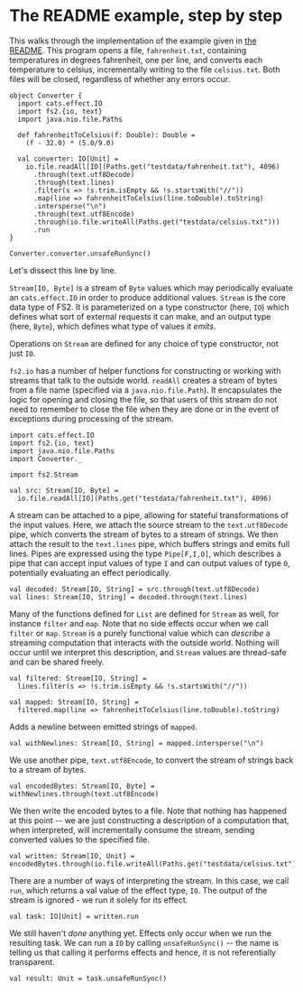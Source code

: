 # The README example, step by step

This walks through the implementation of the example given in [the README](../README.md). This program opens a file, `fahrenheit.txt`, containing temperatures in degrees fahrenheit, one per line, and converts each temperature to celsius, incrementally writing to the file `celsius.txt`. Both files will be closed, regardless of whether any errors occur.

```tut:book
object Converter {
  import cats.effect.IO
  import fs2.{io, text}
  import java.nio.file.Paths

  def fahrenheitToCelsius(f: Double): Double =
    (f - 32.0) * (5.0/9.0)

  val converter: IO[Unit] =
    io.file.readAll[IO](Paths.get("testdata/fahrenheit.txt"), 4096)
      .through(text.utf8Decode)
      .through(text.lines)
      .filter(s => !s.trim.isEmpty && !s.startsWith("//"))
      .map(line => fahrenheitToCelsius(line.toDouble).toString)
      .intersperse("\n")
      .through(text.utf8Encode)
      .through(io.file.writeAll(Paths.get("testdata/celsius.txt")))
      .run
}

Converter.converter.unsafeRunSync()
```

Let's dissect this line by line.

`Stream[IO, Byte]` is a stream of `Byte` values which may periodically evaluate an `cats.effect.IO` in order to produce additional values. `Stream` is the core data type of FS2. It is parameterized on a type constructor (here, `IO`) which defines what sort of external requests it can make, and an output type (here, `Byte`), which defines what type of values it _emits_.

Operations on `Stream` are defined for any choice of type constructor, not just `IO`.

`fs2.io` has a number of helper functions for constructing or working with streams that talk to the outside world. `readAll` creates a stream of bytes from a file name (specified via a `java.nio.file.Path`). It encapsulates the logic for opening and closing the file, so that users of this stream do not need to remember to close the file when they are done or in the event of exceptions during processing of the stream.

```tut:silent
import cats.effect.IO
import fs2.{io, text}
import java.nio.file.Paths
import Converter._
```

```tut
import fs2.Stream

val src: Stream[IO, Byte] =
  io.file.readAll[IO](Paths.get("testdata/fahrenheit.txt"), 4096)
```

A stream can be attached to a pipe, allowing for stateful transformations of the input values. Here, we attach the source stream to the `text.utf8Decode` pipe, which converts the stream of bytes to a stream of strings. We then attach the result to the `text.lines` pipe, which buffers strings and emits full lines. Pipes are expressed using the type `Pipe[F,I,O]`, which describes a pipe that can accept input values of type `I` and can output values of type `O`, potentially evaluating an effect periodically.

```tut
val decoded: Stream[IO, String] = src.through(text.utf8Decode)
val lines: Stream[IO, String] = decoded.through(text.lines)
```

Many of the functions defined for `List` are defined for `Stream` as well, for instance `filter` and `map`. Note that no side effects occur when we call `filter` or `map`. `Stream` is a purely functional value which can _describe_ a streaming computation that interacts with the outside world. Nothing will occur until we interpret this description, and `Stream` values are thread-safe and can be shared freely.

```tut
val filtered: Stream[IO, String] =
  lines.filter(s => !s.trim.isEmpty && !s.startsWith("//"))

val mapped: Stream[IO, String] =
  filtered.map(line => fahrenheitToCelsius(line.toDouble).toString)
```

Adds a newline between emitted strings of `mapped`.

```tut
val withNewlines: Stream[IO, String] = mapped.intersperse("\n")
```

We use another pipe, `text.utf8Encode`, to convert the stream of strings back to a stream of bytes.

```tut
val encodedBytes: Stream[IO, Byte] = withNewlines.through(text.utf8Encode)
```

We then write the encoded bytes to a file. Note that nothing has happened at this point -- we are just constructing a description of a computation that, when interpreted, will incrementally consume the stream, sending converted values to the specified file.

```tut
val written: Stream[IO, Unit] = encodedBytes.through(io.file.writeAll(Paths.get("testdata/celsius.txt")))
```

There are a number of ways of interpreting the stream. In this case, we call `run`, which returns a val value of the effect type, `IO`. The output of the stream is ignored - we run it solely for its effect.

```tut
val task: IO[Unit] = written.run
```

We still haven't *done* anything yet. Effects only occur when we run the resulting task. We can run a `IO` by calling `unsafeRunSync()` -- the name is telling us that calling it performs effects and hence, it is not referentially transparent.

```tut
val result: Unit = task.unsafeRunSync()
```
